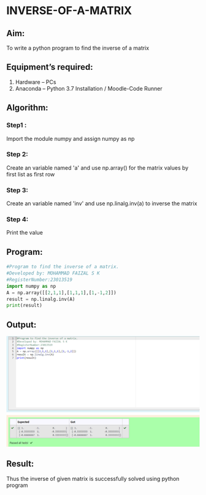 # INVERSE-OF-A-MATRIX
## Aim:
To write a python program to find the inverse of a matrix
## Equipment’s required:
1. 	Hardware – PCs
2. 	Anaconda – Python 3.7 Installation / Moodle-Code Runner
## Algorithm:
### Step1 : 
Import the module numpy and assign numpy as np

### Step 2:

Create an variable named 'a' and use np.array() for the matrix values by first list as first row

### Step 3:

Create an variable named 'inv' and use np.linalg.inv(a) to inverse the matrix

### Step 4:

Print the value
## Program:
```py
#Program to find the inverse of a matrix.
#Developed by: MOHAMMAD FAIZAL S K
#RegisterNumber:23013519
import numpy as np
A = np.array([[2,1,1],[1,1,1],[1,-1,2]])
result = np.linalg.inv(A)
print(result)
```
## Output:
![](./output.png)
## Result:
Thus the inverse of given matrix is successfully solved using python program

